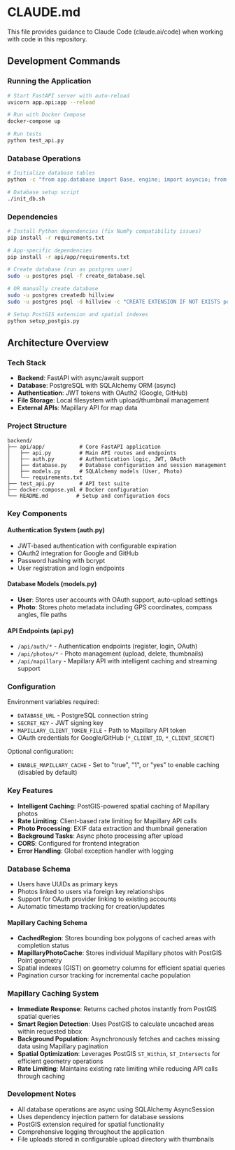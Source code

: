 # CLAUDE.md

This file provides guidance to Claude Code (claude.ai/code) when working with code in this repository.

## Development Commands

### Running the Application
```bash
# Start FastAPI server with auto-reload
uvicorn app.api:app --reload

# Run with Docker Compose
docker-compose up

# Run tests
python test_api.py
```

### Database Operations
```bash
# Initialize database tables
python -c "from app.database import Base, engine; import asyncio; from app.models import User, Photo; asyncio.run(async def create_tables(): async with engine.begin() as conn: await conn.run_sync(Base.metadata.create_all); print('Tables created successfully'))(); create_tables()"

# Database setup script
./init_db.sh
```

### Dependencies
```bash
# Install Python dependencies (fix NumPy compatibility issues)
pip install -r requirements.txt

# App-specific dependencies
pip install -r api/app/requirements.txt

# Create database (run as postgres user)
sudo -u postgres psql -f create_database.sql

# OR manually create database
sudo -u postgres createdb hillview
sudo -u postgres psql -d hillview -c "CREATE EXTENSION IF NOT EXISTS postgis;"

# Setup PostGIS extension and spatial indexes
python setup_postgis.py
```

## Architecture Overview

### Tech Stack
- **Backend**: FastAPI with async/await support
- **Database**: PostgreSQL with SQLAlchemy ORM (async)
- **Authentication**: JWT tokens with OAuth2 (Google, GitHub)
- **File Storage**: Local filesystem with upload/thumbnail management
- **External APIs**: Mapillary API for map data

### Project Structure
```
backend/
├── api/app/           # Core FastAPI application
│   ├── api.py         # Main API routes and endpoints
│   ├── auth.py        # Authentication logic, JWT, OAuth
│   ├── database.py    # Database configuration and session management
│   ├── models.py      # SQLAlchemy models (User, Photo)
│   └── requirements.txt
├── test_api.py        # API test suite
├── docker-compose.yml # Docker configuration
└── README.md         # Setup and configuration docs
```

### Key Components

#### Authentication System (auth.py)
- JWT-based authentication with configurable expiration
- OAuth2 integration for Google and GitHub
- Password hashing with bcrypt
- User registration and login endpoints

#### Database Models (models.py)
- **User**: Stores user accounts with OAuth support, auto-upload settings
- **Photo**: Stores photo metadata including GPS coordinates, compass angles, file paths

#### API Endpoints (api.py)
- `/api/auth/*` - Authentication endpoints (register, login, OAuth)
- `/api/photos/*` - Photo management (upload, delete, thumbnails)
- `/api/mapillary` - Mapillary API with intelligent caching and streaming support

### Configuration
Environment variables required:
- `DATABASE_URL` - PostgreSQL connection string
- `SECRET_KEY` - JWT signing key
- `MAPILLARY_CLIENT_TOKEN_FILE` - Path to Mapillary API token
- OAuth credentials for Google/GitHub (`*_CLIENT_ID`, `*_CLIENT_SECRET`)

Optional configuration:
- `ENABLE_MAPILLARY_CACHE` - Set to "true", "1", or "yes" to enable caching (disabled by default)

### Key Features
- **Intelligent Caching**: PostGIS-powered spatial caching of Mapillary photos
- **Rate Limiting**: Client-based rate limiting for Mapillary API calls
- **Photo Processing**: EXIF data extraction and thumbnail generation
- **Background Tasks**: Async photo processing after upload
- **CORS**: Configured for frontend integration
- **Error Handling**: Global exception handler with logging

### Database Schema
- Users have UUIDs as primary keys
- Photos linked to users via foreign key relationships
- Support for OAuth provider linking to existing accounts
- Automatic timestamp tracking for creation/updates

#### Mapillary Caching Schema
- **CachedRegion**: Stores bounding box polygons of cached areas with completion status
- **MapillaryPhotoCache**: Stores individual Mapillary photos with PostGIS Point geometry
- Spatial indexes (GIST) on geometry columns for efficient spatial queries
- Pagination cursor tracking for incremental cache population

### Mapillary Caching System
- **Immediate Response**: Returns cached photos instantly from PostGIS spatial queries
- **Smart Region Detection**: Uses PostGIS to calculate uncached areas within requested bbox
- **Background Population**: Asynchronously fetches and caches missing data using Mapillary pagination
- **Spatial Optimization**: Leverages PostGIS `ST_Within`, `ST_Intersects` for efficient geometry operations
- **Rate Limiting**: Maintains existing rate limiting while reducing API calls through caching

### Development Notes
- All database operations are async using SQLAlchemy AsyncSession
- Uses dependency injection pattern for database sessions
- PostGIS extension required for spatial functionality
- Comprehensive logging throughout the application
- File uploads stored in configurable upload directory with thumbnails